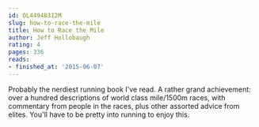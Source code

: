 ```yaml
---
id: OL44948312M
slug: how-to-race-the-mile
title: How to Race the Mile
author: Jeff Hollobaugh
rating: 4
pages: 336
reads:
- finished_at: '2015-06-07'
---
```

Probably the nerdiest running book I've read. A rather grand achievement: over a hundred descriptions of world class mile/1500m races, with commentary from people in the races, plus other assorted advice from elites. You'll have to be pretty into running to enjoy this.
